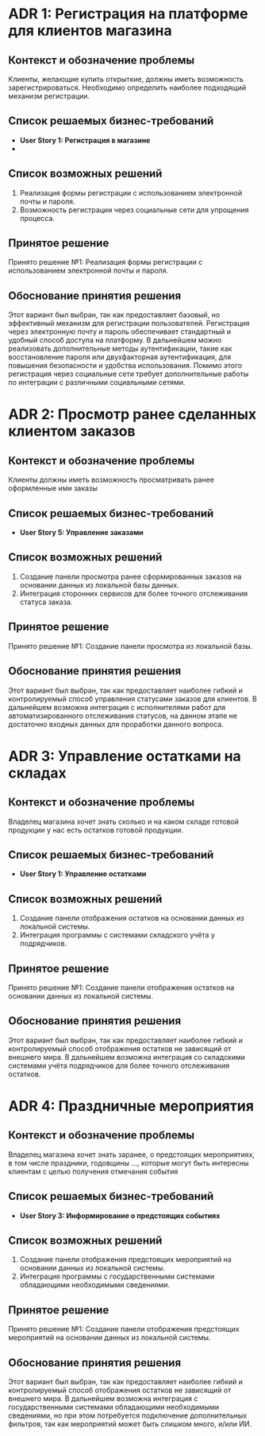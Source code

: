 # ADR 1: Регистрация на платформе для клиентов магазина

## Контекст и обозначение проблемы

Клиенты, желающие купить открыткие, должны иметь возможность зарегистрироваться. Необходимо
определить наиболее подходящий механизм регистрации.

## Список решаемых бизнес-требований

- **User Story 1: Регистрация в магазине**
- 
## Список возможных решений

1. Реализация формы регистрации с использованием электронной почты и пароля.
2. Возможность регистрации через социальные сети для упрощения процесса.

## Принятое решение

Принято решение №1: Реализация формы регистрации с использованием электронной почты и пароля.

## Обоснование принятия решения

Этот вариант был выбран, так как предоставляет базовый, но эффективный механизм для регистрации пользователей. 
Регистрация через электронную почту и пароль обеспечивает стандартный и удобный способ доступа на платформу. В
дальнейшем можно реализовать дополнительные методы аутентификации, такие как восстановление пароля или двухфакторная
аутентификация, для повышения безопасности и удобства использования.
Помимо этого регистрация через социальные сети требует дополнительные работы по интеграции с различными социальными сетями.

# ADR 2: Просмотр ранее сделанных клиентом заказов 

## Контекст и обозначение проблемы

Клиенты должны иметь возможность просматривать ранее оформленные ими заказы

## Список решаемых бизнес-требований

- **User Story 5: Управление заказами**

## Список возможных решений

1. Создание панели просмотра ранее сформированных заказов на основании данных из локальной базы данных.
2. Интеграция сторонних сервисов для более точного отслеживания статуса заказа.

## Принятое решение

Принято решение №1: Создание панели просмотра из локальной базы.

## Обоснование принятия решения

Этот вариант был выбран, так как предоставляет наиболее гибкий и контролируемый способ управления статусами заказов для
клиентов. В дальнейшем возможна интеграция с исполнителями работ для автоматизированного отслеживания статусов, на данном этапе не достаточно
входных данных для проработки данного вопроса.

# ADR 3: Управление остатками на складах

## Контекст и обозначение проблемы

Владелец магазина хочет знать сколько и на каком складе готовой продукции у нас есть остатков готовой продукции.

## Список решаемых бизнес-требований

- **User Story 1: Управление остатками**

## Список возможных решений

1. Создание панели отображения остатков на основании данных из локальной системы.
2. Интеграция программы с системами складского учёта у подрядчиков.

## Принятое решение

Принято решение №1: Создание панели отображения остатков на основании данных из локальной системы.

## Обоснование принятия решения

Этот вариант был выбран, так как предоставляет наиболее гибкий и контролируемый способ отображения остатков не зависящий от внешнего мира.
В дальнейшем возможна интеграция со складскими системами учёта подрядчиков для более точного отслеживания остатков.

# ADR 4: Праздничные мероприятия

## Контекст и обозначение проблемы

Владелец магазина хочет знать заранее, о предстоящих мероприятиях, в том числе праздники, годовщины ..., которые могут быть интересны клиентам с целью
получения отмечания события     

## Список решаемых бизнес-требований

- **User Story 3: Информирование о предстоящих событиях**

## Список возможных решений

1. Создание панели отображения предстоящих мероприятий на основании данных из локальной системы.
2. Интеграция программы с государственными системами обладающими необходимыми сведениями.

## Принятое решение

Принято решение №1: Создание панели отображения предстоящих мероприятий на основании данных из локальной системы.

## Обоснование принятия решения

Этот вариант был выбран, так как предоставляет наиболее гибкий и контролируемый способ отображения остатков не зависящий от внешнего мира.
В дальнейшем возможна интеграция с государственными системами обладающими необходимыми сведениями, но при этом потребуется подключение
дополнительных фильтров, так как мероприятий может быть слишком много, и/или ИИ.